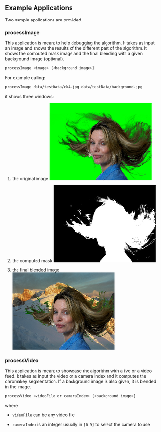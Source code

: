 ## Example Applications

Two sample applications are provided.

### processImage

This application is meant to help debugging the algorithm. 
It takes as input an image and shows the results of the different part of the algorithm.
It shows the computed mask image and the final blending with a given background image (optional).

```bash
processImage <image> [<background image>]
```

For example calling:
```bash
processImage data/testData/ck4.jpg data/testData/background.jpg
```

it shows three windows:

1. the original image
  ![Original Image](../../data/screenshots/original_image_screenshot.png "Logo Title Text 1")
  
2. the computed mask
  ![Original Image](../../data/screenshots/mask_image_screenshot.png "Logo Title Text 1")
  
3. the final blended image
    ![Original Image](../../data/screenshots/blended_image_screenshot.png "Logo Title Text 1")


### processVideo

This application is meant to showcase the algorithm with a live or a video feed. 
It takes as input the video or a camera index and it computes the chromakey segmentation.
If a background image is also given, it is blended in the image.

```bash
processVideo <videoFile or cameraIndex> [<background image>]
```

where:

* `videoFile` can be any video file

* `cameraIndex` is an integer usually in `[0-9]` to select the camera to use